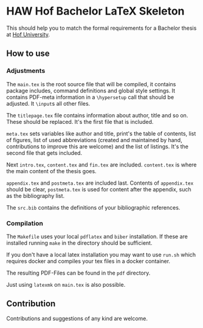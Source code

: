 # HAW Hof Bachelor LaTeX Skeleton

This should help you to match the formal requirements for a Bachelor thesis at [Hof University](https://www.hof-university.de "University Homepage").

## How to use

### Adjustments

The `main.tex` is the root source file that will be compiled, it contains package includes, command definitions and global style settings. It contains PDF-meta information in a `\hypersetup` call that should be adjusted.
It `\input`s all other files.

The `titlepage.tex` file contains information about author, title and so on. These should be replaced.
It's the first file that is included.

`meta.tex` sets variables like author and title, print's the table of contents, list of figures, list of used abbreviations (created and maintained by hand, contributions to improve this are welcome) and the list of listings.
It's the second file that gets included.

Next `intro.tex`, `content.tex` and `fin.tex` are included. `content.tex` is where the main content of the thesis goes.

`appendix.tex` and `postmeta.tex` are included last. Contents of `appendix.tex` should be clear, `postmeta.tex` is used for content after the appendix, such as the bibliography list.

The `src.bib` contains the definitions of your bibliographic references.

### Compilation

The `Makefile` uses your local `pdflatex` and `biber` installation.
If these are installed running `make` in the directory should be sufficient.

If you don't have a local latex installation you may want to use `run.sh` which requires docker and compiles your tex files in a docker container.

The resulting PDF-Files can be found in the `pdf` directory.

Just using `latexmk` on `main.tex` is also possible.

## Contribution

Contributions and suggestions of any kind are welcome.
